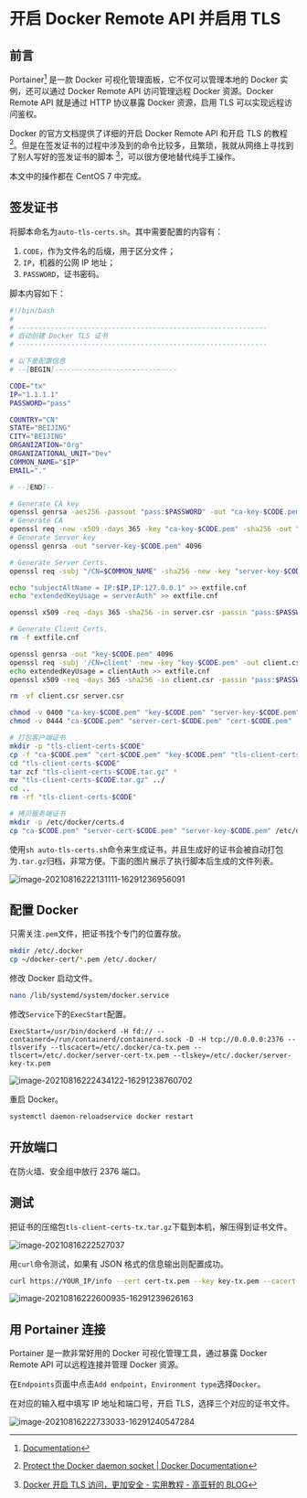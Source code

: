 # 开启 Docker Remote API 并启用 TLS

## 前言

Portainer[^1] 是一款 Docker 可视化管理面板，它不仅可以管理本地的 Docker 实例，还可以通过 Docker Remote API 访问管理远程 Docker 资源。Docker Remote API 就是通过 HTTP 协议暴露 Docker 资源，启用 TLS 可以实现远程访问鉴权。

Docker 的官方文档提供了详细的开启 Docker Remote API 和开启 TLS 的教程 [^2]。但是在签发证书的过程中涉及到的命令比较多，且繁琐，我就从网络上寻找到了别人写好的签发证书的脚本 [^3]，可以很方便地替代纯手工操作。

本文中的操作都在 CentOS 7 中完成。

## 签发证书

将脚本命名为`auto-tls-certs.sh`。其中需要配置的内容有：

1. `CODE`，作为文件名的后缀，用于区分文件；
2. `IP`，机器的公网 IP 地址；
3. `PASSWORD`，证书密码。

脚本内容如下：

```bash
#!/bin/bash
#
# -------------------------------------------------------------
# 自动创建 Docker TLS 证书
# -------------------------------------------------------------

# 以下是配置信息
# --[BEGIN]------------------------------

CODE="tx"
IP="1.1.1.1"
PASSWORD="pass"

COUNTRY="CN"
STATE="BEIJING"
CITY="BEIJING"
ORGANIZATION="Org"
ORGANIZATIONAL_UNIT="Dev"
COMMON_NAME="$IP"
EMAIL="."

# --[END]--

# Generate CA key
openssl genrsa -aes256 -passout "pass:$PASSWORD" -out "ca-key-$CODE.pem" 4096
# Generate CA
openssl req -new -x509 -days 365 -key "ca-key-$CODE.pem" -sha256 -out "ca-$CODE.pem" -passin "pass:$PASSWORD" -subj "/C=$COUNTRY/ST=$STATE/L=$CITY/O=$ORGANIZATION/OU=$ORGANIZATIONAL_UNIT/CN=$COMMON_NAME/emailAddress=$EMAIL"
# Generate Server key
openssl genrsa -out "server-key-$CODE.pem" 4096

# Generate Server Certs.
openssl req -subj "/CN=$COMMON_NAME" -sha256 -new -key "server-key-$CODE.pem" -out server.csr

echo "subjectAltName = IP:$IP,IP:127.0.0.1" >> extfile.cnf
echo "extendedKeyUsage = serverAuth" >> extfile.cnf

openssl x509 -req -days 365 -sha256 -in server.csr -passin "pass:$PASSWORD" -CA "ca-$CODE.pem" -CAkey "ca-key-$CODE.pem" -CAcreateserial -out "server-cert-$CODE.pem" -extfile extfile.cnf

# Generate Client Certs.
rm -f extfile.cnf

openssl genrsa -out "key-$CODE.pem" 4096
openssl req -subj '/CN=client' -new -key "key-$CODE.pem" -out client.csr
echo extendedKeyUsage = clientAuth >> extfile.cnf
openssl x509 -req -days 365 -sha256 -in client.csr -passin "pass:$PASSWORD" -CA "ca-$CODE.pem" -CAkey "ca-key-$CODE.pem" -CAcreateserial -out "cert-$CODE.pem" -extfile extfile.cnf

rm -vf client.csr server.csr

chmod -v 0400 "ca-key-$CODE.pem" "key-$CODE.pem" "server-key-$CODE.pem"
chmod -v 0444 "ca-$CODE.pem" "server-cert-$CODE.pem" "cert-$CODE.pem"

# 打包客户端证书
mkdir -p "tls-client-certs-$CODE"
cp -f "ca-$CODE.pem" "cert-$CODE.pem" "key-$CODE.pem" "tls-client-certs-$CODE/"
cd "tls-client-certs-$CODE"
tar zcf "tls-client-certs-$CODE.tar.gz" *
mv "tls-client-certs-$CODE.tar.gz" ../
cd ..
rm -rf "tls-client-certs-$CODE"

# 拷贝服务端证书
mkdir -p /etc/docker/certs.d
cp "ca-$CODE.pem" "server-cert-$CODE.pem" "server-key-$CODE.pem" /etc/docker/certs.d/
```

使用`sh auto-tls-certs.sh`命令来生成证书，并且生成好的证书会被自动打包为`.tar.gz`归档，非常方便。下面的图片展示了执行脚本后生成的文件列表。

![image-20210816222131111-16291236956091](./2021-09-09-enabling-the-docker-remote-api-with-tls.assets/image-20210816222131111-16291236956091.png)

## 配置 Docker

只需关注`.pem`文件，把证书找个专门的位置存放。

```bash
mkdir /etc/.docker
cp ~/docker-cert/*.pem /etc/.docker/
```

修改 Docker 启动文件。

```bash
nano /lib/systemd/system/docker.service
```

修改`Service`下的`ExecStart`配置。

```systemd
ExecStart=/usr/bin/dockerd -H fd:// --containerd=/run/containerd/containerd.sock -D -H tcp://0.0.0.0:2376 --tlsverify --tlscacert=/etc/.docker/ca-tx.pem --tlscert=/etc/.docker/server-cert-tx.pem --tlskey=/etc/.docker/server-key-tx.pem
```

![image-20210816222434122-16291238760702](./2021-09-09-enabling-the-docker-remote-api-with-tls.assets/image-20210816222434122-16291238760702.png)

重启 Docker。

```bash
systemctl daemon-reloadservice docker restart
```

## 开放端口

在防火墙、安全组中放行 2376 端口。

## 测试

把证书的压缩包`tls-client-certs-tx.tar.gz`下载到本机，解压得到证书文件。

![image-20210816222527037](./2021-09-09-enabling-the-docker-remote-api-with-tls.assets/image-20210816222527037.png)

用`curl`命令测试，如果有 JSON 格式的信息输出则配置成功。

```bash
curl https://YOUR_IP/info --cert cert-tx.pem --key key-tx.pem --cacert ca-tx.pem
```

![image-20210816222600935-16291239626163](./2021-09-09-enabling-the-docker-remote-api-with-tls.assets/image-20210816222600935-16291239626163.png)

## 用 Portainer 连接

Portainer 是一款非常好用的 Docker 可视化管理工具，通过暴露 Docker Remote API 可以远程连接并管理 Docker 资源。

在`Endpoints`页面中点击`Add endpoint`，`Environment type`选择`Docker`。

在对应的输入框中填写 IP 地址和端口号，开启 TLS，选择三个对应的证书文件。

![image-20210816222733033-16291240547284](./2021-09-09-enabling-the-docker-remote-api-with-tls.assets/image-20210816222733033-16291240547284.png)

[^1]: [Documentation](https://documentation.portainer.io/)
[^2]: [Protect the Docker daemon socket | Docker Documentation](https://docs.docker.com/engine/security/protect-access/)
[^3]: [Docker 开启 TLS 访问，更加安全 - 实用教程 - 高亚轩的 BLOG](https://www.gaoyaxuan.net/blog/324.html)

